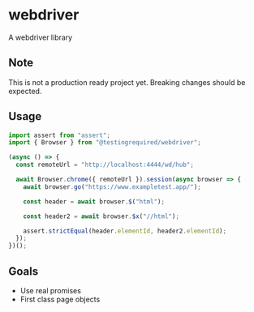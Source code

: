 # webdriver

A webdriver library

## Note

This is not a production ready project yet. Breaking changes should be expected.

## Usage

```javascript
import assert from "assert";
import { Browser } from "@testingrequired/webdriver";

(async () => {
  const remoteUrl = "http://localhost:4444/wd/hub";

  await Browser.chrome({ remoteUrl }).session(async browser => {
    await browser.go("https://www.exampletest.app/");

    const header = await browser.$("html");

    const header2 = await browser.$x("//html");

    assert.strictEqual(header.elementId, header2.elementId);
  });
})();
```

## Goals

- Use real promises
- First class page objects
